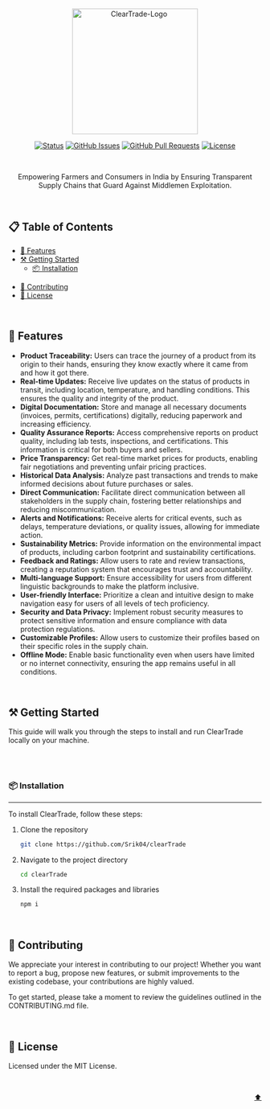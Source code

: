 <br>

<div id="top">
<p align="center">
  <a href="https://github.com/Srik04/clearTrade" target="_blank" rel="noopener noreferrer">
    <img width="250" src="https://i.postimg.cc/zv1WWPsD/Clear-Trade-Logo-photoshopped.png" alt="ClearTrade-Logo">
  </a>
</p> 
</div>

<div align="center">
  
[![Status](https://img.shields.io/badge/status-active-success.svg)]()
[![GitHub Issues](https://img.shields.io/github/issues/Srik04/clearTrade.svg)](https://github.com/Srik04/clearTrade/issues)
[![GitHub Pull Requests](https://img.shields.io/github/issues-pr/Srik04/clearTrade)](https://github.com/Srik04/clearTrade/pulls)
[![License](https://img.shields.io/badge/license-MIT-yellow.svg)](LICENSE.md)
</div>

<br>

<p align="center">Empowering Farmers and Consumers in India by Ensuring Transparent Supply Chains that Guard Against Middlemen Exploitation.</p>

<br>

## 📋 Table of Contents

- [🌟 Features](#-features)
- [⚒️ Getting Started](#️-getting-started)
  <!-- - [⚙️ Prerequisites](#️-prerequisites) -->
  - [📦 Installation](#-installation)
<!-- - [🎯 Usage](#-usage)
- [🖼️ Screenshots](#️-screenshots) -->
- [🤝 Contributing](#-contributing)
- [📄 License](#-license)

<br>

## 🌟 Features

- **Product Traceability:** Users can trace the journey of a product from its origin to their hands, ensuring they know exactly where it came from and how it got there.
- **Real-time Updates:** Receive live updates on the status of products in transit, including location, temperature, and handling conditions. This ensures the quality and integrity of the product.
- **Digital Documentation:** Store and manage all necessary documents (invoices, permits, certifications) digitally, reducing paperwork and increasing efficiency.
- **Quality Assurance Reports:** Access comprehensive reports on product quality, including lab tests, inspections, and certifications. This information is critical for both buyers and sellers.
- **Price Transparency:** Get real-time market prices for products, enabling fair negotiations and preventing unfair pricing practices.
- **Historical Data Analysis:** Analyze past transactions and trends to make informed decisions about future purchases or sales.
- **Direct Communication:** Facilitate direct communication between all stakeholders in the supply chain, fostering better relationships and reducing miscommunication.
- **Alerts and Notifications:** Receive alerts for critical events, such as delays, temperature deviations, or quality issues, allowing for immediate action.
- **Sustainability Metrics:** Provide information on the environmental impact of products, including carbon footprint and sustainability certifications.
- **Feedback and Ratings:** Allow users to rate and review transactions, creating a reputation system that encourages trust and accountability.
- **Multi-language Support:** Ensure accessibility for users from different linguistic backgrounds to make the platform inclusive.
- **User-friendly Interface:** Prioritize a clean and intuitive design to make navigation easy for users of all levels of tech proficiency.
- **Security and Data Privacy:** Implement robust security measures to protect sensitive information and ensure compliance with data protection regulations.
- **Customizable Profiles:** Allow users to customize their profiles based on their specific roles in the supply chain.
- **Offline Mode:** Enable basic functionality even when users have limited or no internet connectivity, ensuring the app remains useful in all conditions.

<br>

## ⚒️ Getting Started

This guide will walk you through the steps to install and run ClearTrade locally on your machine.

<br>

<!--
### ⚙️ Prerequisites

---

Before you begin, make sure you have the following software installed on your machine:

-->
<br>

### 📦 Installation

---

To install ClearTrade, follow these steps:

1. Clone the repository
   ```bash
   git clone https://github.com/Srik04/clearTrade
   ```
2. Navigate to the project directory

   ```bash
   cd clearTrade
   ```
   
3. Install the required packages and libraries
   ```bash
   npm i
   ```
  <br>
  
<!--  
## 🎯 Usage

[Provide examples or code snippets demonstrating how to use your project. Include any important information about inputs, outputs, or expected behavior.]

<br>

## 🖼️ Screenshots

[Include screenshots or images that showcase your project. This section is optional but can be very helpful for visualizing the project.]

<br>
-->
## 🤝 Contributing

We appreciate your interest in contributing to our project! Whether you want to report a bug, propose new features, or submit improvements to the existing codebase, your contributions are highly valued.

To get started, please take a moment to review the guidelines outlined in the CONTRIBUTING.md file.

<br>

## 📄 License

Licensed under the MIT License.

<br>

<p align="right"><a href="#top">⬆️</a></p>
